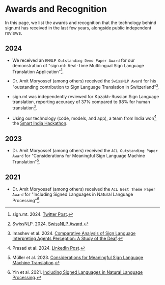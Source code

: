 # Awards and Recognition

In this page, we list the awards and recognition that the technology behind sign.mt has received in the last few years, alongside public independent reviews.

## 2024

- We received an `EMNLP Outstanding Demo Paper Award` for our demonstration of "sign.mt: Real-Time Multilingual Sign Language Translation Application"[^emnlp2024-award].

[^emnlp2024-award]: sign.mt. 2024. [Twitter Post](https://x.com/signmt_/status/1857181686045540787).

- Dr. Amit Moryossef (among others) received the `SwissNLP Award` for his "outstanding contribution to Sign Language Translation in Switzerland"[^swissnlp2024-award].

[^swissnlp2024-award]: SwissNLP. 2024. [SwissNLP Award](https://swissnlp.org/home/activities/swissnlp-award/).

- sign.mt was independently reviewed for Kazakh-Russian Sign Language translation, reporting accuracy of 37% compared to 98% for human translation[^kazakh-russian-review].

[^kazakh-russian-review]: Imashev et al. 2024. [Comparative Analysis of Sign Language Interpreting Agents Perception: A Study of the Deaf](hhttps://aclanthology.org/2024.lrec-main.319/).

- Using our technology (code, models, and app), a team from India won[^sih] the [Smart India Hackathon](https://www.sih.gov.in/).

[^sih]: Prasad et al. 2024. [LinkedIn Post](https://www.linkedin.com/posts/suraj-prasad-b2290b24b_smartindiahackathon2024-indiansignlanguage-activity-7275070354627194880-fWVF/).

## 2023

- Dr. Amit Moryossef (among others) received the `ACL Outstanding Paper Award` for "Considerations for Meaningful Sign Language Machine Translation"[^acl2023-award].

[^acl2023-award]: Müller et al. 2023. [Considerations for Meaningful Sign Language Machine Translation](https://aclanthology.org/2023.acl-short.60/).

## 2021

- Dr. Amit Moryossef (among others) received the `ACL Best Theme Paper Award` for "Including Signed Languages in Natural Language Processing"[^acl2021-award].

[^acl2021-award]: Yin et al. 2021. [Including Signed Languages in Natural Language Processing](https://aclanthology.org/2021.acl-long.570/).
